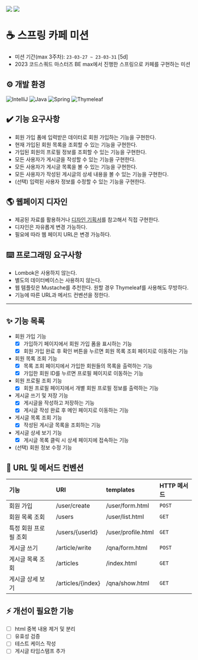 ![](https://img.shields.io/badge/VERSION-2.0-green)
![](https://img.shields.io/badge/LAST_UPDATE-2023--03--29-blue)

# ☕️ 스프링 카페 미션
- 미션 기간(max 3주차): `23-03-27 ~ 23-03-31` [5d]
- 2023 코드스쿼드 마스터즈 BE max에서 진행한 스프링으로 카페를 구현하는 미션

## ⚙️ 개발 환경
![IntelliJ](https://img.shields.io/badge/IntelliJ-000000.svg?style=for-the-badge&logo=intellij-idea&logoColor=white)
![Java](https://img.shields.io/badge/java-%23ED8B00.svg?style=for-the-badge&logo=java&logoColor=white)
![Spring](https://img.shields.io/badge/spring-%236DB33F.svg?style=for-the-badge&logo=spring&logoColor=white)
![Thymeleaf](https://img.shields.io/badge/Thymeleaf-%23005C0F.svg?style=for-the-badge&logo=Thymeleaf&logoColor=white)


## ✔️ 기능 요구사항
- 회원 가입 폼에 입력받은 데이터로 회원 가입하는 기능을 구현한다.
- 현재 가입된 회원 목록을 조회할 수 있는 기능을 구현한다.
- 가입된 회원의 프로필 정보를 조회할 수 있는 기능을 구현한다.
- 모든 사용자가 게시글을 작성할 수 있는 기능을 구현한다.
- 모든 사용자가 게시글 목록을 볼 수 있는 기능을 구현한다.
- 모든 사용자가 작성된 게시글의 상세 내용을 볼 수 있는 기능을 구현한다.
- (선택) 입력된 사용자 정보를 수정할 수 있는 기능을 구현한다.

## 🌎 웹페이지 디자인
- 제공된 자료를 활용하거나 [디자인 기획서](https://www.figma.com/file/x3Ti8BcshPj5TFCUlTGLIe/BE_%EA%B5%90%EC%9C%A1%EC%9A%A9%EC%9B%B9%ED%8E%98%EC%9D%B4%EC%A7%80?node-id=0-1&t=IZ2KLLZeyhys2vmc-0)를 참고해서 직접 구현한다.
- 디자인은 자유롭게 변경 가능하다.
- 필요에 따라 웹 페이지 URL은 변경 가능하다.

## ⌨️ 프로그래밍 요구사항
- Lombok은 사용하지 않는다. 
- 별도의 데이터베이스는 사용하지 않는다. 
- 웹 템플릿은 Mustache를 추천한다. 원할 경우 Thymeleaf를 사용해도 무방하다.
- 기능에 따른 URL과 메서드 컨벤션을 정한다.

---

## ✨ 기능 목록
- 회원 가입 기능
  - [X] 가입하기 페이지에서 회원 가입 폼을 표시하는 기능
  - [X] 회원 가입 완료 후 확인 버튼을 누르면 회원 목록 조회 페이지로 이동하는 기능

- 회원 목록 조회 기능
  - [X] 목록 조회 페이지에서 가입한 회원들의 목록을 출력하는 기능
  - [X] 가입한 회원 ID를 누르면 프로필 페이지로 이동하는 기능

- 회원 프로필 조회 기능
  - [X] 회원 프로필 페이지에서 개별 회원 프로필 정보를 출력하는 기능

- 게시글 쓰기 및 저장 기능
  - [X] 게시글을 작성하고 저장하는 기능
  - [X] 게시글 작성 완료 후 메인 페이지로 이동하는 기능

- 게시글 목록 조회 기능
  - [X] 작성된 게시글 목록을 조회하는 기능

- 게시글 상세 보기 기능
  - [X] 게시글 목록 클릭 시 상세 페이지에 접속하는 기능

- (선택) 회원 정보 수정 기능

## 📌 URL 및 메서드 컨벤션
| 기능            | URI                | templates           | HTTP 메서드  |
|:--------------|:-------------------|:--------------------|:----------|
| 회원 가입         | /user/create       | /user/form.html     | `POST`    |
| 회원 목록 조회      | /users             | /user/list.html     | `GET`     |
| 특정 회원 프로필 조회  | /users/{userId}    | /user/profile.html  | `GET`     |
| 게시글 쓰기        | /article/write     | /qna/form.html      | `POST`    |
| 게시글 목록 조회     | /articles          | /index.html         | `GET`     |
| 게시글 상세 보기     | /articles/{index}  | /qna/show.html      | `GET`     |

## ⚡️ 개선이 필요한 기능
- [ ] html 중복 내용 제거 및 분리
- [ ] 유효성 검증
- [ ] 테스트 케이스 작성
- [ ] 게시글 타임스탬프 추가

